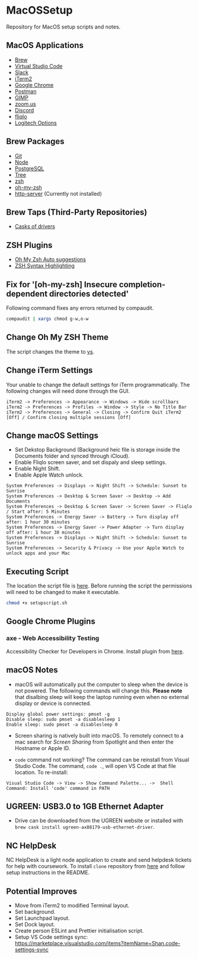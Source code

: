 # MacOSSetup
Repository for MacOS setup scripts and notes.

## MacOS Applications
 
- [Brew](https://brew.sh/) 
- [Virtual Studio Code](https://code.visualstudio.com) 
- [Slack](https://slack.com) 
- [iTerm2](https://iterm2.com)
- [Google Chrome](https://www.google.com/chrome/) 
- [Postman](https://www.postman.com) 
- [GIMP](https://www.gimp.org)
- [zoom.us](https://zoom.us)
- [Discord](https://discordapp.com)
- [fliqlo](https://fliqlo.com)
- [Logitech Options](https://www.logitech.com/en-us/product/options)

## Brew Packages 

- [Git](https://git-scm.com) 
- [Node](https://nodejs.org/en/)
- [PostgreSQL](https://www.postgresql.org/)
- [Tree](http://mama.indstate.edu/users/ice/tree/)
- [zsh](https://www.zsh.org/)
- [oh-my-zsh](https://ohmyz.sh/)
- [http-server](https://github.com/http-party/http-server#readme) (Currently not installed)

## Brew Taps (Third-Party Repositories)

- [Casks of drivers](https://github.com/Homebrew/homebrew-cask-drivers)

## ZSH Plugins

- [Oh My Zsh Auto suggestions](https://github.com/zsh-users/zsh-autosuggestions/blob/master/INSTALL.md)
- [ZSH Syntax Highlighting](https://medium.com/@Clovis_app/configuration-of-a-beautiful-efficient-terminal-and-prompt-on-osx-in-7-minutes-827c29391961)


## Fix for '[oh-my-zsh] Insecure completion-dependent directories detected'

Following command fixes any errors returned by compaudit.

```bash
compaudit | xargs chmod g-w,o-w
```

## Change Oh My ZSH Theme

The script changes the theme to [ys](https://blog.ysmood.org/my-ys-terminal-theme/).

## Change iTerm Settings

Your unable to change the default settings for iTerm programmatically. The following changes will need done through the GUI.

```
iTerm2 -> Preferences -> Appearance -> Windows -> Hide scrollbars
iTerm2 -> Preferences -> Profiles -> Window -> Style -> No Title Bar
iTerm2 -> Preferences -> General -> Closing -> Confirm Quit iTerm2 [Off] / Confirm closing multiple sessions [Off]
```

## Change macOS Settings

* Set Dekstop Background (Background heic file is storage inside the Documents folder and synced through iCloud).
* Enable Fliqlo screen saver, and set dispaly and sleep settings.
* Enable Night Shift.
* Enable Apple Watch unlock.

```
System Preferences -> Displays -> Night Shift -> Schedule: Sunset to Sunrise
System Preferences -> Desktop & Screen Saver -> Desktop -> Add Documents
System Preferences -> Desktop & Screen Saver -> Screen Saver -> Fliqlo / Start after: 5 Minutes
System Preferences -> Energy Saver -> Battery -> Turn display off after: 1 hour 30 minutes
System Preferences -> Energy Saver -> Power Adapter -> Turn display off after: 1 hour 30 minutes
System Preferences -> Displays -> Night Shift -> Schedule: Sunset to Sunrise
System Preferences -> Security & Privacy -> Use your Apple Watch to unlock apps and your Mac
```

## Executing Script

The location the script file is [here](setupscript.sh). Before running the script the permissions will need to be changed to make it executable. 
```bash
chmod +x setupscript.sh
```

## Google Chrome Plugins

### axe - Web Accessibility Testing

Accessibility Checker for Developers in Chrome. Install plugin from [here](https://chrome.google.com/webstore/detail/axe-web-accessibility-tes/lhdoppojpmngadmnindnejefpokejbdd).

## macOS Notes

* macOS will automatically put the computer to sleep when the device is not powered. The following commands will change this. **Please note** that disalbing sleep will keep the laptop running even when no external display or device is connected. 

```
Display global power settings: pmset -g
Disable sleep: sudo pmset -a disablesleep 1
Enable sleep: sudo pmset -a disablesleep 0
```

* Screen sharing is natively built into macOS. To remotely connect to a mac search for *Screen Sharing*  from Spotlight and then enter the Hostname or Apple ID.

* ```code``` command not working? The command can be reinstall from Visual Studio Code. The command, ```code .```, will open VS Code at that file location. To re-install:

```
Visual Studio Code -> View -> Show Command Palette... ->  Shell Command: Install 'code' command in PATH
```

## UGREEN: USB3.0 to 1GB Ethernet Adapter 

* Drive can be downloaded from the UGREEN website or installed with `brew cask install ugreen-ax88179-usb-ethernet-driver`.

## NC HelpDesk

NC HelpDesk is a light node application to create and send helpdesk tickets for help with coursework. To install ```clone``` repository from [here](https://github.com/northcoders/nc-helpdesk) and follow setup instructions in the README.

## Potential Improves

- Move from iTerm2 to modified Terminal layout.
- Set background.
- Set Launchpad layout.
- Set Dock layout.
- Create person ESLint and Prettier initialisation script.
- Setup VS Code settings sync: https://marketplace.visualstudio.com/items?itemName=Shan.code-settings-sync
